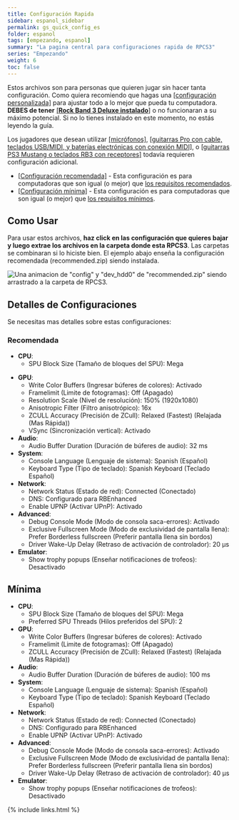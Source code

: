 ```yaml
---
title: Configuración Rapida
sidebar: espanol_sidebar
permalink: gs_quick_config_es
folder: espanol
tags: [empezando, espanol]
summary: "La pagina central para configuraciones rapida de RPCS3"
series: "Empezando"
weight: 6
toc: false
---
```


Estos archivos son para personas que quieren jugar sin hacer tanta configuración. Como quiera recomiendo que hagas una [[configuración personalizada]](https://rb3pc.milohax.org/espanol/configuracionpersonalizada/#creando-una-configuraci%C3%B3n-personalizada) para ajustar todo a lo mejor que pueda tu computadora.  
**DEBES de tener** [[**Rock Band 3 Deluxe instalado**]](https://rb3dx.milohax.org/install_es) o no funcionaran a su máximo potencial. Si no lo tienes instalado en este momento, no estás leyendo la guía.

Los jugadores que desean utilizar [[micrófonos]](https://rb3pc.milohax.org/espanol/configuracionpersonalizada#audio), [[guitarras Pro con cable, teclados USB/MIDI, y baterías electrónicas con conexión MIDI]](https://rb3pc.milohax.org/espanol/configuracionpersonalizada#io), o [[guitarras PS3 Mustang o teclados RB3 con receptores]](https://rb3pc.milohax.org/espanol/conexiondirecta/) todavía requieren configuración adicional.

* [[Configuración recomendada]](https://github.com/hmxmilohax/rb3-pc/raw/main/config/customconfig/recommended_es.zip) - Esta configuración es para computadoras que son igual (o mejor) que [los requisitos recomendados](https://rb3pc.milohax.org/espanol/requisitos/).
* [[Configuración mínima]](https://github.com/hmxmilohax/rb3-pc/raw/main/config/customconfig/minimum_es.zip) - Esta configuración es para computadoras que son igual (o mejor) que [los requisitos mínimos](https://rb3pc.milohax.org/espanol/requisitos/).

## Como Usar

Para usar estos archivos, **haz click en las configuración que quieres bajar y luego extrae los archivos en la carpeta donde esta RPCS3**. Las carpetas se combinaran si lo hiciste bien.
El ejemplo abajo enseña la configuración recomendada (recommended.zip) siendo instalada.

![Una animacion de "config" y "dev_hdd0" de "recommended.zip" siendo arrastrado a la carpeta de RPCS3.](https://carlmylo.github.io/docu-rpcs3/images/cust/quickconf.gif "Recommended.zip")

## Detalles de Configuraciones

Se necesitas mas detalles sobre estas configuraciones:

### Recomendada

* **CPU**:
	- SPU Block Size (Tamaño de bloques del SPU): Mega
- **GPU**:
	- Write Color Buffers (Ingresar búferes de colores): Activado
	- Framelimit (Limite de fotogramas): Off (Apagado)
	- Resolution Scale (Nivel de resolución): 150% (1920x1080)
	- Anisotropic Filter (Filtro anisotrópico): 16x
	- ZCULL Accuracy (Precisión de ZCull): Relaxed (Fastest) (Relajada (Mas Rápida))
	- VSync (Sincronización vertical): Activado
- **Audio**:
	- Audio Buffer Duration (Duración de búferes de audio): 32 ms
- **System**:
	- Console Language (Lenguaje de sistema): Spanish (Español)
	- Keyboard Type (Tipo de teclado): Spanish Keyboard (Teclado Español)
- **Network**:
	- Network Status (Estado de red): Connected (Conectado)
	- DNS: Configurado para RBEnhanced
	- Enable UPNP (Activar UPnP): Activado
- **Advanced**:
	- Debug Console Mode (Modo de consola saca-errores): Activado
	- Exclusive Fullscreen Mode (Modo de exclusividad de pantalla llena): Prefer Borderless fullscreen (Preferir pantalla llena sin bordos)
	- Driver Wake-Up Delay (Retraso de activación de controlador): 20 µs
- **Emulator**:
	- Show trophy popups (Enseñar notificaciones de trofeos): Desactivado

## Mínima

- **CPU**:
	- SPU Block Size (Tamaño de bloques del SPU): Mega
	- Preferred SPU Threads (Hilos preferidos del SPU): 2
- **GPU**:
	- Write Color Buffers (Ingresar búferes de colores): Activado
	- Framelimit (Limite de fotogramas): Off (Apagado)
	- ZCULL Accuracy (Precisión de ZCull): Relaxed (Fastest) (Relajada (Mas Rápida))
- **Audio**:
	- Audio Buffer Duration (Duración de búferes de audio): 100 ms
- **System**:
	- Console Language (Lenguaje de sistema): Spanish (Español)
	- Keyboard Type (Tipo de teclado): Spanish Keyboard (Teclado Español)
- **Network**:
	- Network Status (Estado de red): Connected (Conectado)
	- DNS: Configurado para RBEnhanced
	- Enable UPNP (Activar UPnP): Activado
- **Advanced**:
	- Debug Console Mode (Modo de consola saca-errores): Activado
	- Exclusive Fullscreen Mode (Modo de exclusividad de pantalla llena): Prefer Borderless fullscreen (Preferir pantalla llena sin bordos)
	- Driver Wake-Up Delay (Retraso de activación de controlador): 40 µs
- **Emulator**:
	- Show trophy popups (Enseñar notificaciones de trofeos): Desactivado

{% include links.html %}